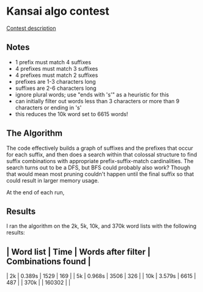# Kansai algo contest

[Contest description](https://docs.google.com/document/d/1_8gVOE6tU7chN40PgAPCEdZFAI5Zr6lPxqK88lYttKY/edit)

## Notes

- 1 prefix must match 4 suffixes
- 4 prefixes must match 3 suffixes
- 4 prefixes must match 2 suffixes
- prefixes are 1-3 characters long
- suffixes are 2-6 characters long
- ignore plural words; use "ends with 's'" as a heuristic for this
- can initially filter out words less than 3 characters or more than 9 characters or ending in 's'
- this reduces the 10k word set to 6615 words!

## The Algorithm

The code effectively builds a graph of suffixes and the prefixes that occur for each suffix, and
then does a search within that colossal structure to find suffix combinations with appropriate
prefix-suffix-match cardinalities. The search turns out to be a DFS, but BFS could probably also
work? Though that would mean most pruning couldn't happen until the final suffix so that could
result in larger memory usage.

At the end of each run, 

## Results

I ran the algorithm on the 2k, 5k, 10k, and 370k word lists with the following results:

| Word list | Time   | Words after filter | Combinations found |
----------------------------------------------------------------
| 2k        | 0.389s | 1529               | 169                |
| 5k        | 0.968s | 3506               | 326                |
| 10k       | 3.579s | 6615               | 487                |
| 370k      |        | 160302             | |


